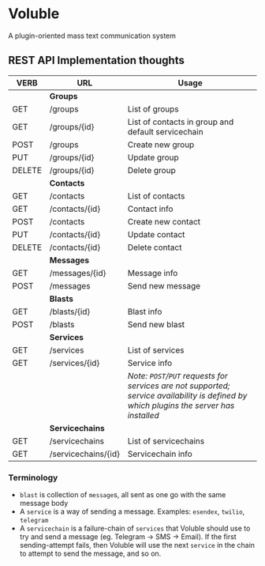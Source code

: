 # Voluble
A plugin-oriented mass text communication system

## REST API Implementation thoughts
| VERB      | URL                   | Usage
|-----------|-----------------------|---------
|           | **Groups**            |   
| GET       | /groups               | List of groups
| GET       | /groups/{id}          | List of contacts in group and default servicechain
| POST      | /groups               | Create new group
| PUT       | /groups/{id}          | Update group
| DELETE    | /groups/{id}          | Delete group
|           | **Contacts**          |   
| GET       | /contacts             | List of contacts
| GET       | /contacts/{id}        | Contact info
| POST      | /contacts             | Create new contact
| PUT       | /contacts/{id}        | Update contact
| DELETE    | /contacts/{id}        | Delete contact
|           | **Messages**          |   
| GET       | /messages/{id}        | Message info
| POST      | /messages             | Send new message
|           | **Blasts**            |   
| GET       | /blasts/{id}          | Blast info
| POST      | /blasts               | Send new blast
|           | **Services**          | 
| GET       | /services             | List of services
| GET       | /services/{id}        | Service info
|           |                       | *Note: `POST`/`PUT` requests for services are not supported; service availability is defined by which plugins the server has installed*
|           | **Servicechains**     | 
| GET       | /servicechains        | List of servicechains
| GET       | /servicechains/{id}   | Servicechain info

### Terminology
* `blast` is collection of `message`s, all sent as one go with the same message body
* A `service` is a way of sending a message. Examples: `esendex`, `twilio`, `telegram`
* A `servicechain` is a failure-chain of `services` that Voluble should use to try and send a message (eg. Telegram -> SMS -> Email). If the first sending-attempt fails, then Voluble will use the next `service` in the chain to attempt to send the message, and so on.